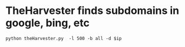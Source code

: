 # TheHarvester finds subdomains in google, bing, etc
```
python theHarvester.py  -l 500 -b all -d $ip
```
